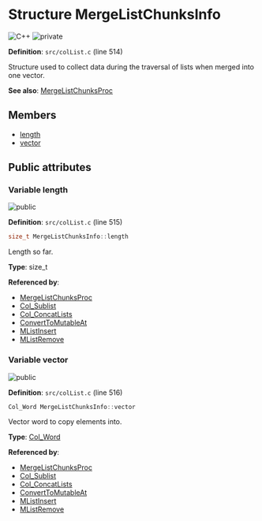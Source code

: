 <a id="struct_merge_list_chunks_info"></a>
# Structure MergeListChunksInfo

![][C++]
![][private]

**Definition**: `src/colList.c` (line 514)

Structure used to collect data during the traversal of lists when merged into one vector.

**See also**: [MergeListChunksProc](col_list_8c.md#group__list__words_1ga2daef27844161dd9c5b16f571bb2e01a)

## Members

* [length](struct_merge_list_chunks_info.md#struct_merge_list_chunks_info_1a1dfa080c13a4eee1fce0bb2c0a2624c8)
* [vector](struct_merge_list_chunks_info.md#struct_merge_list_chunks_info_1ae40e462380046ec92b2bb08c9172ecd6)

## Public attributes

<a id="struct_merge_list_chunks_info_1a1dfa080c13a4eee1fce0bb2c0a2624c8"></a>
### Variable length

![][public]

**Definition**: `src/colList.c` (line 515)

```cpp
size_t MergeListChunksInfo::length
```

Length so far.





**Type**: size_t

**Referenced by**:

* [MergeListChunksProc](col_list_8c.md#group__list__words_1ga2daef27844161dd9c5b16f571bb2e01a)
* [Col\_Sublist](col_list_8h.md#group__list__words_1gaa26702b61fabf55805c9ef1b2783e7f1)
* [Col\_ConcatLists](col_list_8h.md#group__list__words_1ga73c0f71ee367af68bbad4a4738dfac3b)
* [ConvertToMutableAt](col_list_8c.md#group__mlist__words_1gaa3d6a25f3eb845452f465bb66f67ab51)
* [MListInsert](col_list_8c.md#group__mlist__words_1gaa62fa49dc7f988e33978dbf3e030ebf8)
* [MListRemove](col_list_8c.md#group__mlist__words_1ga7ebc7b3f5a8c87880fa31e51cde19c04)

<a id="struct_merge_list_chunks_info_1ae40e462380046ec92b2bb08c9172ecd6"></a>
### Variable vector

![][public]

**Definition**: `src/colList.c` (line 516)

```cpp
Col_Word MergeListChunksInfo::vector
```

Vector word to copy elements into.





**Type**: [Col\_Word](col_word_8h.md#group__words_1gadb626f9e195212e4fdfba7df154ad043)

**Referenced by**:

* [MergeListChunksProc](col_list_8c.md#group__list__words_1ga2daef27844161dd9c5b16f571bb2e01a)
* [Col\_Sublist](col_list_8h.md#group__list__words_1gaa26702b61fabf55805c9ef1b2783e7f1)
* [Col\_ConcatLists](col_list_8h.md#group__list__words_1ga73c0f71ee367af68bbad4a4738dfac3b)
* [ConvertToMutableAt](col_list_8c.md#group__mlist__words_1gaa3d6a25f3eb845452f465bb66f67ab51)
* [MListInsert](col_list_8c.md#group__mlist__words_1gaa62fa49dc7f988e33978dbf3e030ebf8)
* [MListRemove](col_list_8c.md#group__mlist__words_1ga7ebc7b3f5a8c87880fa31e51cde19c04)

[public]: https://img.shields.io/badge/-public-brightgreen (public)
[C++]: https://img.shields.io/badge/language-C%2B%2B-blue (C++)
[private]: https://img.shields.io/badge/-private-red (private)